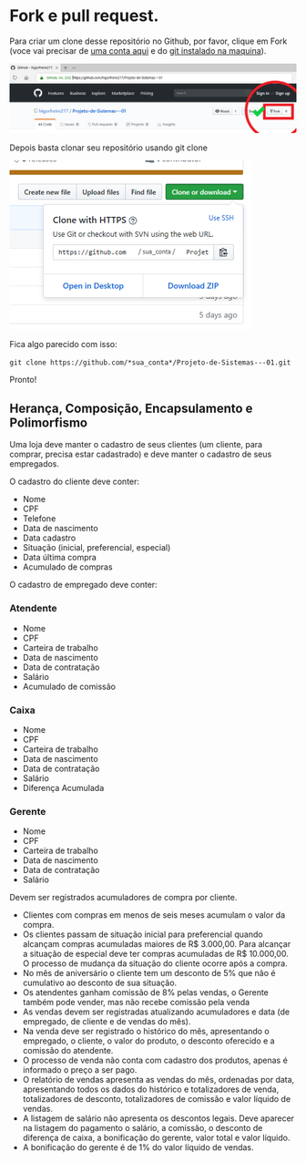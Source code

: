 # Fork e pull request.

Para criar um clone desse repositório no Github, por favor, clique em Fork (voce vai precisar de [uma conta aqui](http://www.github.com) e do [git instalado na maquina](https://git-scm.com/book/pt-br/v1/Primeiros-passos-Instalando-Git)).

![Fork do projeto](assets/GIT01.png)

Depois basta clonar seu repositório usando git clone

![Fork do projeto](assets/GIT02.png)

Fica algo parecido com isso:

`git clone https://github.com/*sua_conta*/Projeto-de-Sistemas---01.git`

Pronto!

## Herança, Composição, Encapsulamento e Polimorfismo

Uma loja deve manter o cadastro de seus clientes (um cliente, para comprar, precisa estar cadastrado) e deve manter o cadastro de seus empregados.

O cadastro do cliente deve conter:
-   Nome
-   CPF
-   Telefone
-   Data de nascimento
-   Data cadastro
-   Situação (inicial, preferencial, especial)
-   Data última compra
-   Acumulado de compras

O cadastro de empregado deve conter:

### Atendente

-   Nome
-   CPF
-   Carteira de trabalho
-   Data de nascimento
-   Data de contratação
-   Salário
-   Acumulado de comissão

### Caixa
    
-   Nome
-   CPF    
-   Carteira de trabalho    
-   Data de nascimento    
-   Data de contratação    
-   Salário    
-   Diferença Acumulada    

###   Gerente

-   Nome
-   CPF
-   Carteira de trabalho
-   Data de nascimento
-   Data de contratação
-   Salário

Devem ser registrados acumuladores de compra por cliente.

-   Clientes com compras em menos de seis meses acumulam o valor da compra.
-   Os clientes passam de situação inicial para preferencial quando alcançam compras acumuladas maiores de R$ 3.000,00. Para alcançar a situação de especial deve ter compras acumuladas de R$ 10.000,00. O processo de mudança da situação do cliente ocorre após a compra.
-   No mês de aniversário o cliente tem um desconto de 5% que não é cumulativo ao desconto de sua situação.
-   Os atendentes ganham comissão de 8% pelas vendas, o Gerente também pode vender, mas não recebe comissão pela venda
-  As vendas devem ser registradas atualizando acumuladores e data (de empregado, de cliente e de vendas do mês).
-  Na venda deve ser registrado o histórico do mês, apresentando o empregado, o cliente, o valor do produto, o desconto oferecido e a comissão do atendente.
-  O processo de venda não conta com cadastro dos produtos, apenas é informado o preço a ser pago.
-  O relatório de vendas apresenta as vendas do mês, ordenadas por data, apresentando todos os dados do histórico e totalizadores de venda, totalizadores de desconto, totalizadores de comissão e valor líquido de vendas.
-  A listagem de salário não apresenta os descontos legais. Deve aparecer na listagem do pagamento o salário, a comissão, o desconto de diferença de caixa, a bonificação do gerente, valor total e valor líquido.
-  A bonificação do gerente é de 1% do valor líquido de vendas.
